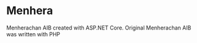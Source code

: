# Menhera

Menherachan AIB created with ASP.NET Core. Original Menherachan AIB was written with PHP
